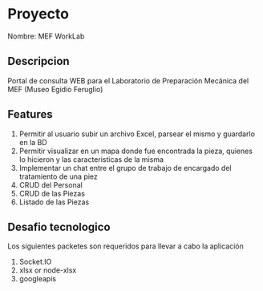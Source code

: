 # Proyecto
Nombre: MEF WorkLab

## Descripcion

Portal de consulta WEB para el Laboratorio de Preparación Mecánica del MEF (Museo Egidio Feruglio)

## Features

1. Permitir al usuario subir un archivo Excel, parsear el mismo y guardarlo en la BD
2. Permitir visualizar en un mapa donde fue encontrada la pieza, quienes lo hicieron y las caracteristicas de la misma
3. Implementar un chat entre el grupo de trabajo de encargado del tratamiento de una piez
4. CRUD del Personal
5. CRUD de las Piezas
6. Listado de las Piezas

## Desafio tecnologico

Los siguientes packetes son requeridos para llevar a cabo la aplicación

1. Socket.IO
2. xlsx or node-xlsx
3. googleapis
